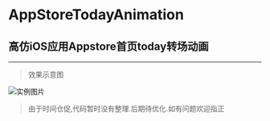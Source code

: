 # AppStoreTodayAnimation
## 高仿iOS应用Appstore首页today转场动画
___
> 效果示意图

![实例图片](https://github.com/baozoudiudiu/AppStoreTodayAnimation/blob/master/AppStoreListTest/example.gif?raw=true)

> 由于时间仓促,代码暂时没有整理.后期待优化.如有问题欢迎指正
